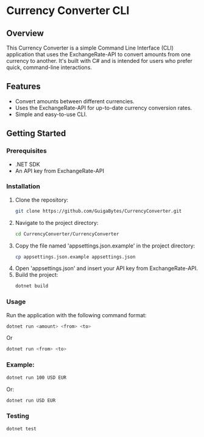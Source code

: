 # Currency Converter CLI

## Overview
This Currency Converter is a simple Command Line Interface (CLI) application that uses the ExchangeRate-API to convert amounts from one currency to another. It's built with C# and is intended for users who prefer quick, command-line interactions.

## Features
- Convert amounts between different currencies.
- Uses the ExchangeRate-API for up-to-date currency conversion rates.
- Simple and easy-to-use CLI.

## Getting Started

### Prerequisites
- .NET SDK
- An API key from ExchangeRate-API

### Installation
1. Clone the repository:
   ```bash
   git clone https://github.com/GuigaBytes/CurrencyConverter.git
   ```
2. Navigate to the project directory:
   ```bash
   cd CurrencyConverter/CurrencyConverter
   ```
3. Copy the file named 'appsettings.json.example' in the project directory:
   ```bash
   cp appsettings.json.example appsettings.json
   ```
4. Open 'appsettings.json' and insert your API key from ExchangeRate-API.
5. Build the project:
   ```bash
   dotnet build
   ```

### Usage
Run the application with the following command format:
```bash
dotnet run <amount> <from> <to>
```
Or
```bash
dotnet run <from> <to>
```

### Example:
```bash
dotnet run 100 USD EUR
```
Or:
```bash
dotnet run USD EUR
```

### Testing
```bash
dotnet test
```
